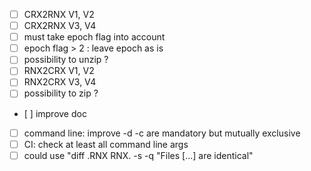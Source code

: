 * [ ] CRX2RNX V1, V2
* [ ] CRX2RNX V3, V4
* [ ] must take epoch flag into account
* [ ] epoch flag > 2 : leave epoch as is
* [ ] possibility to unzip ?
* [ ] RNX2CRX V1, V2
* [ ] RNX2CRX V3, V4
* [ ] possibility to zip ?
* [ ] improve doc
* [ ] command line: improve -d -c are mandatory but mutually exclusive
* [ ] CI: check at least all command line args
* [ ] could use "diff .RNX RNX. -s -q "Files [...] are identical"
